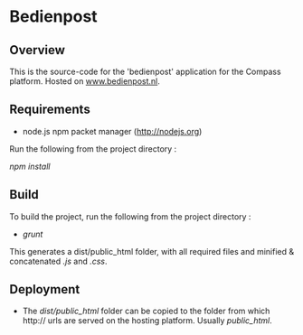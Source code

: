 Bedienpost
=============

Overview
---------
This is the source-code for the 'bedienpost' application for the Compass platform. Hosted on www.bedienpost.nl.

Requirements
---------

* node.js npm packet manager (http://nodejs.org)

Run the following from the project directory :

*npm install*


Build
---------

To build the project, run the following from the project directory :

- *grunt*

This generates a dist/public_html folder, with all required files and minified & concatenated *.js* and *.css*.

Deployment
---------

* The *dist/public_html* folder can be copied to the folder from which http:// urls are served on the hosting platform. Usually *public_html*.
